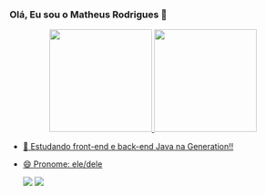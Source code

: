 ### Olá, Eu sou o Matheus Rodrigues 👋
  <div align="center">
  <a href="https://github.com/MatheusRGPereira">
  <img height="180em" src="https://github-readme-stats.vercel.app/api?username=MatheusRGPereira&show_icons=true&theme=gruvbox&include_all_commits=true&count_private=true"/>
  <img height="180em" src="https://github-readme-stats.vercel.app/api/top-langs/?username=MatheusRGPereira&layout=compact&langs_count=7&theme=gruvbox"/>
</div>

- 🌱 Estudando front-end e back-end Java na Generation!!
- 😄 Pronome: ele/dele
 
  
  <a href = "mailto:matheusgaldinoinfo@gmail.com"><img src="https://img.shields.io/badge/-Gmail-%23333?style=for-the-badge&logo=gmail&logoColor=white" target="_blank"></a>
  <a href="https://www.linkedin.com/in/matheus-rodrigues-galdino-pereira-b5a3731b9/" target="_blank"><img src="https://img.shields.io/badge/-LinkedIn-%230077B5?style=for-the-badge&logo=linkedin&logoColor=white" target="_blank"></a> 
 
  
 
